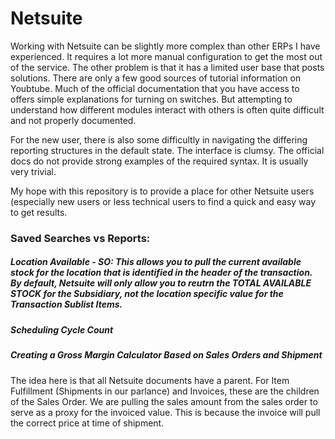 # Netsuite

Working with Netsuite can be slightly more complex than other ERPs I have experienced. It requires a lot more manual configuration to get the most out of the service. The other problem is that it has a limited user base that posts solutions. There are only a few good sources of tutorial information on Youbtube. Much of the official documentation that you have access to offers simple explanations for turning on switches. But attempting to understand how different modules interact with others is often quite difficult and not properly documented.

For the new user, there is also some difficultly in navigating the differing reporting structures in the default state. The interface is clumsy. The official docs do not provide strong examples of the required syntax. It is usually very trivial.

My hope with this repository is to provide a place for other Netsuite users (especially new users or less technical users to find a quick and easy way to get results.

### Saved Searches vs Reports:
##### Location Available - SO: This allows you to pull the current available stock for the location that is identified in the header of the transaction. By default, Netsuite will only allow you to reutrn the TOTAL AVAILABLE STOCK for the Subsidiary, not the location specific value for the Transaction Sublist Items.

##### Scheduling Cycle Count

##### Creating a Gross Margin Calculator Based on Sales Orders and Shipment
The idea here is that all Netsuite documents have a parent. For Item Fulfillment (Shipments in our parlance) and Invoices, these are the children of the Sales Order. We are pulling the sales amount from the sales order to serve as a proxy for the invoiced value. This is because the invoice will pull the correct price at time of shipment.
